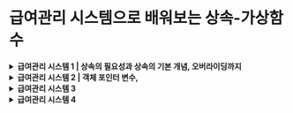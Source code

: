 # 급여관리 시스템으로 배워보는 상속-가상함수

<details>
<summary>
<strong>급여관리 시스템 1 | 상속의 필요성과 상속의 기본 개념, 오버라이딩까지</strong>
</summary>

<pre><code class="language-cpp" style="font-size:16px;">
#pragma once
class PermanentWorker
{
private:
	char name[100];
	int salary;
public:
	PermanentWorker(char* name, int money);	// Constructor
	int getPAY()const;						// Access Function
	void showSALARYinfo()const;				// Display Function
};//PermanentWorker.h
</code></pre><!--PermanentWorker.h-->
this->name 정적 할당으로 선언되어있다.

<pre><code class="language-cpp" style="font-size:16px;">
#pragma once
#include"PermanentWorker.h"
class EmployeeHandler						//Control(=handler) Class
{
private:
	PermanentWorker* empList[50];			//PermanentWorker Object로 PermanentWorker에 접근
	int empNUM;								//empList에 배열 순서를 저장하기 위한 변수
public:
	EmployeeHandler();						//Constructor
	void addEMPLOYEE(PermanentWorker* emp);	//직원 등록을 위한 클래스
	void showALLSALARYinfo()const;			//직원 급여정보를 보기위한 클래스
	void showTOTALSALARY()const;			//지불할 직원 급여 총합을 보기위한 클래스
	~EmployeeHandler();						//동적 할당으로 생성된 empList를 제거하기 위한 Destructor
};//EmployeeHandler.h
</code></pre><!--EmployeeHandler.h-->


<pre><code class="language-cpp" style="font-size:16px;">
#define _CRT_SECURE_NO_WARNINGS
#include "PermanentWorker.h"
#include <cstring>
#include <iostream>
#include "EmployeeHandler.h"
using namespace std;

PermanentWorker::PermanentWorker(char* name, int money)
	:salary(money) {strcpy(this->name, name);}			

int PermanentWorker::getPAY()const { return salary; }

void PermanentWorker::showSALARYinfo()const
{
	cout << "name: " << name << endl;
	cout << "salary: " << salary<< endl;
}//PermanentWorker.cpp
</code></pre>


<pre><code class="language-cpp" style="font-size:16px;">
#include "EmployeeHandler.h"
#include <iostream>
using namespace std;
EmployeeHandler::EmployeeHandler():empNUM(0){}

void EmployeeHandler::addEMPLOYEE(PermanentWorker* emp)
{
	empList[empNUM++] = emp;
}

void EmployeeHandler::showALLSALARYinfo()const
{
	for (int i = 0; i < empNUM; i++)
		empList[i]->showSALARYinfo();
}
void EmployeeHandler::showTOTALSALARY()const
{
	int sum = 0;
	for (int i = 0; i < empNUM; i++)
		sum += empList[i]->getPAY();
	cout << "sum: " << sum << endl;
}
EmployeeHandler::~EmployeeHandler()
{
	for (int i = 0; i < empNUM; i++)
		delete empList[i];
}//EmployeeHandler.cpp
</code></pre>


<pre><code class="language-cpp" style="font-size:16px;">
#include"EmployeeHandler.h"
#include"PermanentWorker.h"

int main(void)
{
	/*직원관리 목적으로 설계된 컨트롤 클래스의 객체 생성*/
	EmployeeHandler handler;

	/*직원 등록*/
	handler.addEMPLOYEE(new PermanentWorker("KIM", 1000));
	handler.addEMPLOYEE(new PermanentWorker("Lee", 1500));
	handler.addEMPLOYEE(new PermanentWorker("Jun", 2000));

	/*이번달 급여 정보*/
	handler.showALLSALARYinfo();

	/*이번달 지불해야할 급여의 총합*/
	handler.showTOTALSALARY();

	return 0;
}
</code></pre>
>위 프로그램은 프로그램의 유연성이나 확장성의 확보가 쉽지 않다.<br>
>영업직 클래스와 임시직 클래스를 추가하고, 영업직 객체와 임시직 객체의 저장을 위한 배열을 추가하고 각각 배열에 저장된 객체의 수를 별도로 세어보고, 정수형 변수도 멤버로 추가하는 등, 많은 것들을 바꿔줘야 한다. 또 addEMPLOYEE함수는 영업직용과 임시직 객체용을 각각 추가하고, 급여정보를 출력하는 나머지 두 멤버함수는 총 3개의 배열을 대상으로 연산을 진행하고, 반복문이 추가로 각각 두 개씩 더 삽입해야 한다. 결과적으로 확장하려면 다시 만들어야해서 위 코드는 확장성에 있어 좋지 못하다.
------------
<strong>급여관리 시스템2를 이해하기 위한 필요한 개념</strong><br>
+상속의 방법<br>
+상속받은 클래스의 생성자 정의<br>
+용어<br>
<talbe>
<tr>
	<th>상위 클래스</th> <th>&lt----></th> <th>하위 클래스(derived class)</th>
</tr>
<tr>
	<th>기초 클래스(base class)</th> <th>&lt----></th> <th>유도 클래스(derived class)</th>
</tr>
</table>

+Derived Class의 객체 생성과정: 유도 클래스의 객체생성 과정에서는 생성자가 두 번 호출된다. 하나는 기초 클래스의 생성자이고, 다른 하나는 유도 클래스의 생성자이다.

<br>+Derived Class 객체의 소멸과정: 유도 클래스의 소멸자가 진행되고 난 다음 기초 클래스의 소멸자가 실행된다. 이러한 객체소멸의 특성 때문에 상속과 연관된 클래스의 소멸자는 다음의 원칙을 지켜서 정의해야 한다. "생성자에서 동적 할당한 메모리 공간은 소멸자에서 해제한다."

<br>+상속을 위한 기본 조건 IS-A관계: 상속관계가 성립하려면 기초 클래스와 유도 클래스간에 IS-A 관계가 성립해야 한다. 예를들면 무선전화기는 전화기다. 노트북 컴퓨터는 컴퓨터다. 와 같은 표현이 성립되어야 한다. 그렇지 않다면 적절한 상속의 관계가 아닐 확률이 높다.

<br>+UML(Unified Modeling Language) : TabletNotebook ---> NotebookComp ---> Computer(화살표의 머리는 기초 클래스를 향하도록 표시해야 한다.)

<br>+객체 포인터 변수: 객체의 주소 값을 저장하는 포인터 변수<br> <strong>Person * ptr;<br>ptr=new Person();<br></strong> 실행시 ptr은 Person 객체를 가리키게 될 뿐 아니라 Person을 상속하는 유도 클래스(Derived class)의 객체도 가리킬 수 있다. <br><strong>"Cpp에서 AAA형 포인터 변수는 AAA객체 또는 AAA를 직접 혹은 간접적으로 상속하는 모든 객체를 가리킬 수 있다.(객체의 주소 값을 저장할 수 있다.)"</strong><br>

<br>+함수 오버라이딩(function overriding): 재정의(overriding)된 기초 클래스의 함수는 오버리이딩을 한 유도 클래스의 함수에 가려진다.<br><strong>PermanentWorker::getPay()</strong><br>오버라이딩 된 기초 클래스의 getPAY() 함수를 호출하는 구문이다. 클래스의 이름을 명시함으로 인해서 기초 클래스의 오버라이딩 된 함수를 호출할 수 있다.
</details>


<!--급여관리 시스템 2 -->

<details>
<summary>
<strong>급여관리 시스템 2 | 객체 포인터 변수,</strong>
</summary>

[상속 관계 구조]
>SalesWorker --> PermanentWorker --> Employee<br>
>TemporaryWorker --> Employee<br>
>EmployeeHandler 클래스가 저장 및 관리하는 대상이 Employee 객체가 되면 이후에 Employee클래스를 직접 혹은 간접적으로 상속하는 클래스가 추가되었을때, EmployeeHandler클래스에는 변화가 발생하지 않는다.

>EmployeeHandler 클래스가 저장 및 관리하는 대상이 Employee 객체가 되면 이후에 Employee클래스를 직접 혹은 간접적으로 상속하는 클래스가 추가되었을때, EmployeeHandler클래스에는 변화가 발생하지 않는다.


</table>
<pre><code class="language-cpp" style="font-size:16px;">
#pragma once
class Employee									//Base Class		
{
private:
	char name[100];
public:
	Employee(char* name);						//Constructor
	void showNAME()const;						//멤버변수 출력 함수
};//Employee.h
</code></pre>

<pre><code class="language-cpp" style="font-size:16px;">
#pragma once
#include "Employee.h"
class PermanentWorker:public Employee			//Derived Class
{
private:
	int salary;
public:
	PermanentWorker(char* name, int money);		//Constructor
	int getPAY()const;							//Access Function, getter
	void showSALARYinfo()const;					//멤버변수 출력 함수
}; //PermanentWorker.h
</code></pre>

<pre><code class="language-cpp" style="font-size:16px;">
#pragma once
#include"Employee.h"
class EmployeeHandler							//Control Class
{
private:
	Employee* empLIST[50];						//Employee 객체의 주소 값을 저장하는 방식으로 객체에 저장
	int empNUM;									//empLIST[]에 Len을 위한 변수 선언
public:
	EmployeeHandler();							//Constructor, 멤버변수 초기화 목적
	void AddEmployee(Employee* emp);			//직원 등록
	void ShowAllSalaryiInfo()const;				//직원 급여정보를 보기위한 함수
	void ShowTotalSalary()const;				//직원 급여 총합계를 보기위한 함수
	~EmployeeHandler();							//Destructor
};//EmployeeHandler.h
</code></pre>

<pre><code class="language-cpp" style="font-size:16px;">
#define _CRT_SECURE_NO_WARNINGS
#include "Employee.h"
#include&ltcstring>
#include&ltiostream>
using namespace std;

Employee::Employee(char* name)
{
	strcpy(this->name, name);
}
void Employee::showNAME()const
{
	cout &lt&lt"이름: "&lt&ltname &lt&lt endl;
}//Employee.cpp
</code></pre>

<pre><code class="language-cpp" style="font-size:16px;">
#include "PermanentWorker.h"
#include &ltcstring>
#include &ltiostream>
using namespace std;

PermanentWorker::PermanentWorker(char* name, int money)
	:Employee(name),salary(money)
{}
int PermanentWorker::getPAY()const
{
	return salary;
}
void PermanentWorker::showSALARYinfo()const
{
	showNAME();
	cout &lt&lt "SALARY: " &lt&lt getPAY() &lt&lt endl&lt&ltendl;
}//PermanentWorker.cpp
</code></pre>

<pre><code class="language-cpp" style="font-size:16px;">
#include "EmployeeHandler.h"
#include&ltcstring>
#include&ltiostream>
using namespace std;
EmployeeHandler::EmployeeHandler():empNUM(0)
{}
void EmployeeHandler::AddEmployee(Employee* emp)
{
	empLIST[empNUM++] = emp;
}
void EmployeeHandler::ShowAllSalaryiInfo()const
{
	//for (int i = 0; i &lt empNUM; i++)
	//	empLIST[i]->showSALARYinfo();
}
void EmployeeHandler::ShowTotalSalary()const
{
	int sum = 0;
	//for (int i = 0; i &lt empNUM; i++)
	//	sum+=empLIST[i]->getPAY();
	cout &lt&lt "salary sum: " &lt&lt sum &lt&lt endl;
}
EmployeeHandler::~EmployeeHandler()
{
	for (int i = 0; i &lt empNUM; i++)
		delete empLIST[i];
}//EmployeeHandler.cpp
</code></pre>
<pre><code class="language-cpp" style="font-size:16px;">
#include"Employee.h"
#include"EmployeeHandler.h"
#include"PermanentWorker.h"

int main(void)
{
	
	/* 
	직원 관리를 목적으로 설계된 컨트롤 클래스의 객체생성
	Employee객체의 주소 값을 저장하는 방식으로 객체 저장한다.
	Employee 클래스를 상속하는 클래스의 객체도 이 배열에 저장이 가능하다.*/
	EmployeeHandler handler;

	//직원 등록
	handler.AddEmployee(new PermanentWorker("Kim", 1000));
	handler.AddEmployee(new PermanentWorker("Lim", 3000));
	handler.AddEmployee(new PermanentWorker("Jun", 2500));
	
	//이번 달에 지불해야 할 급여의 정보
	handler.ShowAllSalaryiInfo();
	
	//이번 달에 지불해야 할 급여의 총합
	handler.ShowTotalSalary();

	return 0;
}
</code></pre>

</details><!--급여관리 시스템 2 끝-->

<!--급여관리 시스템 3 -->

<details>
<summary>
<strong>급여관리 시스템 3</strong>
</summary>

<table>
<tr>
<th>고용형태</th><th>급여계산</th>
</tr>
<tr>
<th>PermanentWorker</th><th>기본급여</th>
</tr>
<tr>
<th>TemporaryWorker</th><th>시간당급여x일한시간</th>
</tr>
<tr>
<th>SalesWorker</th><th>기본급여+인센티브(bonus)</th>
</tr>
</table>

<pre><code class="language-cpp" style="font-size:16px;">
/*SalesWorker*/
#pragma once
#include"PermanentWorker.h"
class SalesWorker :public PermanentWorker				//Derived Class -> PermanentWorker (Base Class)
{
private:												//m_value 기본급여와 인센티브를 위한 멤버선언
	int salesResult;			
	double bonusRatio;			
public:
	SalesWorker(char* name, int money, double ratio);	//Constructor
	void AddSalesResult(int value);						//인센티브
	int getPAY()const;									//Access Function getter(Function Overriding)
	void ShowSalaryInfo()const;							//출력 함수				(Function Overriding)
};//SalesWorker.h
</code></pre>

<pre><code class="language-cpp" style="font-size:16px;">
/*TemporaryWorker*/
#pragma once
#include "Employee.h"
class TemporaryWorker :public Employee					//Derived Class -> Employee (Base Class)
{
private:												// 시간당급여x일한시간을 위한 멤버변수선언
	int worktime;
	int payperhour;
public:
	TemporaryWorker(char* name, int pay);				//Constructor
	void AddWorkTime(int time);							//일한시간 합계를 위한 함수
	int getPAY()const;									//Access Function getter(Function Overriding) 
	void ShowSalaryInfo()const;							//출력 함수				(Function Overriding)
};//TemporaryWorker.h

</code></pre>

<pre><code class="language-cpp" style="font-size:16px;">
/*SalesWorker*/
#include "SalesWorker.h"
#include&ltiostream>
using namespace std;

SalesWorker::SalesWorker(char* name, int money, double ratio)
	:PermanentWorker(name, money), salesResult(0), bonusRatio(ratio){}	//이니셜라이즈 Base Class로 name,money를 초기화,
																		//멤버변수 salesResult를 0으로 초기화, bonusRatio에 ratio초기화
void SalesWorker::AddSalesResult(int value){salesResult += value;}		//매게변수 value를 0으로 초기화되었던 salesResult에 합산시키는 함수

int SalesWorker::getPAY()const											//Access Function getter
{
	return PermanentWorker::getPAY()									//오버라이딩된 기초함수(PermanentWorker)를 호출하는 방식
		+ (int)(salesResult * bonusRatio);								//double형 bonusRatio의 결과를 int로 형변환(type casting)
}
void SalesWorker::ShowSalaryInfo()const									//오버라이딩된 함수
{
	showNAME();															//BaseClass에 showName()함수 호출후 출력(showName은 출력함수)
	cout &lt&lt "salary: " &lt&lt getPAY() &lt&lt endl &lt&lt endl;		//클래스내 getPAY()출력
}//SalesWorker.cpp

</code></pre>

<pre><code class="language-cpp" style="font-size:16px;">
/*TemporaryWorker*/
#include "TemporaryWorker.h"	
#include&ltiostream>
using namespace std;

TemporaryWorker::TemporaryWorker(char* name, int pay)					//TemporaryWorker클래스는 PermanentWorker 클래스와 유사함.
	:Employee(name), worktime(0), payperhour(pay){}

void TemporaryWorker::AddWorkTime(int time){worktime += time;}

int TemporaryWorker::getPAY()const{return worktime * payperhour;}

void TemporaryWorker::ShowSalaryInfo()const
{
	showNAME();
	cout &lt&lt "salary: " &lt&lt getPAY() &lt&lt endl &lt&lt endl;
}

</code></pre>

<strong>급여관리 시스템4를 이해하기 위한 필요한 개념</strong><br>
+Base Class의 포인터로 객체를 참조할때 : C++ 컴파일러는 포인터 연산의 가능성 여부를 판단 할 때 포인터의 자료형을 기준으로 판단하지 실제 가리키는 객체의 자료형을 기준으로 판단하지 않는다.<br>Derived*dptr = new Derived();<br>Base * bptr = dptr;<br> <strong>"dptr은 Derived 클래스의 포인터 변수니까 이 포인터가 가리키는 객체는 분명 Base 클래스를 직접 혹은 간접적으로 상속하는 개체이다. 그러니 Base형 포인터 변수로도 참조가 가능하다."</strong><br>포인터 형에 해당하는 클래스에 정의된 멤버에만 접근이 가능하다. (추가내용 필요)
<br>+가상함수(Virtual Function) : 가상함수의 선언은 virtual 키워드의 선언을 통해서 이뤄진다. 가상함수가 선언되고 나면, 이 함수를 오버라이딩 하는 함수도 가상함수가 된다. 함수가 가상함수로 선언되면, 해당 함수호출 시 포인터의 자료형을 기반으로 호출대상을 결정하지 않고, 포인터 변수가 실제로 가리키는 객체를 참조하여 호출의 대상을 결정한다.




</details><!--급여관리 시스템 3 끝-->

<!--급여관리 시스템 4 -->

<details>
<summary>
<strong>급여관리 시스템 4</strong>
</summary>

>배열을 구성하는 포인터 변수가 Employee형 포인터 변수이므로, Employee 클래스의 멤버가 아닌 getPAY()와 ShowSalaryInfo()의 호출부분에서 컴파일 에러가 발생해서 주석처리 한 것 이다. Employee형 포인터 변수를 대상으로 이 두 함수를 호출 할 수 있도록 Employee클래스에 getPAY함수와 ShowSalaryInfo함수를 추가로 정의하고 가상함수로 선언해보자.
<br>

>

<pre><code class="language-cpp" style="font-size:16px;">
#pragma once

class Employee
{
private:
	char name[100];
public:
	Employee(char* name);
	void ShowNAME()const;
	virtual int getPAY() const;							// 직종마다 다른 임금체계를 갖고 있기 때문에 서로 다른 출력값을 유도클래스에서 
	virtual void ShowSalaryInfo() const;				// 재정의(override)할 수 있도록 가상함수로 선언함.
};
</code></pre>
<pre><code class="language-cpp" style="font-size:16px;">
#define _CRT_SECURE_NO_WARNINGS
#include "Employee.h"
#include<cstring>
#include <iostream>
using namespace std;

Employee::Employee(char* name) 							
{ strcpy(this->name, name); }

void Employee::ShowNAME()const 							
{ cout &lt&lt "이름: " &lt&lt name &lt&lt endl; }

int Employee::getPAY() const 							// Employee 클래스에서는 의미없는 값을 저장해도 된다. 순수 가상함수로 선언하는 것도 방법이다.
{ return 0; }

void Employee::ShowSalaryInfo() const {  }//Employee.cpp
</code></pre>
<pre><code class="language-cpp" style="font-size:16px;">
#include"Employee.h"
#include"EmployeeHandler.h"
#include"PermanentWorker.h"
#include"TemporaryWorker.h"
#include"SalesWorker.h"

int main(void)
{
	//핸들러 컨트롤러
	EmployeeHandler handler;

	//정규직 등록
	handler.AddEmployee(new PermanentWorker("Kim", 1000));
	handler.AddEmployee(new PermanentWorker("Lim", 3000));

	//임시직 등록
	TemporaryWorker* albamon = new TemporaryWorker("Jung", 699);
	albamon->AddWorkTime(5);
	handler.AddEmployee(albamon);

	//영업직 등록
	SalesWorker* seller = new SalesWorker("Hong", 1000, 0.1);
	seller->AddSalesResult(7000);
	handler.AddEmployee(seller);

	//이번 달에 지불해야 할 급여의 정보
	handler.ShowAllSalaryInfo();

	//이번 달에 지불해야 할 급여의 총합
	handler.ShowTotalSalary();

	return 0;
}

</code></pre>
</details><!--급여관리 시스템 4 끝-->

